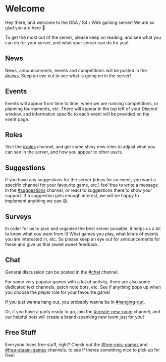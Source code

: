 # Welcome

Hey there, and welcome to the DSA / S4 / Wirk gaming server! We are so glad you are here :partying_face:

To get the most out of the server, please keep on reading, and see what you can do for your server, and what your server can do for you!

## News

News, announcements, events and competitions will be posted in the [#news](https://discord.com/channels/691656646384156783/1205540821810675752).
Keep an eye out to see what is going on in the server!

## Events

Events will appear from time to time, when we are running competitions, or planning tournaments, etc.
There will appear in the top left of your Discord window, and information specific to each event will be provided on the event page.

## Roles

Visit the [#roles](https://discord.com/channels/691656646384156783/1205540890689671198) channel, and get some shiny new roles to adjust what you can see in the server, and how you appear to other users.

## Suggestions 

If you have any suggestions for the server (ideas for an event, you want a specific channel for your favourite game, etc.) feel free to write a message in the [#suggestions](https://discord.com/channels/691656646384156783/1205547775706669166) channel, or react to suggestions there to show your support.
If a suggestion gets enough interest, we will be happy to implement anything we can :smile:.

## Surveys

In order for us to plan and organise the best server possible, it helps us a lot to know what you want from it!
What games you play, what kinds of events you are interested in, etc.
So please keep an eye out for announcements for these and give us that sweet sweet feedback.

## Chat

General discussion can be posted in the [#chat](https://discord.com/channels/691656646384156783/691656646384156786) channel.

For some very popular games with a lot of activity, there are also some dedicated text channels, patch note bots, etc.
See if anything pops up when you choose the player role for your favourite game!

If you just wanna hang out, you probably wanna be in [#hanging-out](https://discord.com/channels/691656646384156783/1205541385051312208).

Or, if you have a party ready to go, join the [#create-new-room](https://discord.com/channels/691656646384156783/1207380149776158811) channel, and our helpful bots will create a brand-spanking new room just for you!

## Free Stuff

Everyone loves free stuff, right?
Check out the [#free-epic-games](https://discord.com/channels/691656646384156783/1205542033628856320) and [#free-steam-games](https://discord.com/channels/691656646384156783/1205542074582179850) channels, to see if theres something nice to pick up for free! 
